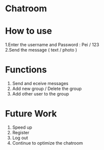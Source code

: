 # Chatroom

# How to use
1.Enter the username and Password : Pei / 123  
2.Send the message ( text / photo )  

# Functions
1. Send and eceive messages
2. Add new group / Delete the group
3. Add other user to the group

# Future Work
1. Speed up
2. Register
3. Log out 
4. Continue to optimize the chatroom
